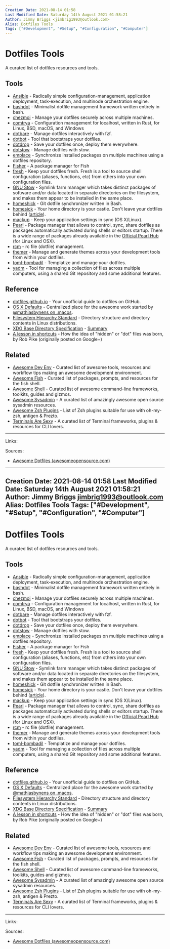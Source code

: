 ```yaml
---
Creation Date: 2021-08-14 01:58
Last Modified Date: Saturday 14th August 2021 01:58:21
Author: Jimmy Briggs <jimbrig1993@outlook.com>
Alias: Dotfiles Tools
Tags: ["#Development", "#Setup", "#Configuration", "#Computer"]
---
```


# Dotfiles Tools

A curated list of dotfiles resources and tools.

## Tools

-   [Ansible](https://www.ansible.com/) - Radically simple configuration-management, application deployment, task-execution, and multinode orchestration engine.
-   [bashdot](https://github.com/bashdot/bashdot) - Minimalist dotfile management framework written entirely in bash.
-   [chezmoi](https://github.com/twpayne/chezmoi) - Manage your dotfiles securely across multiple machines.
-   [comtrya](https://github.com/comtrya/comtrya) - Configuration management for localhost, written in Rust, for Linux, BSD, macOS, and Windows
-   [dotbare](https://github.com/kazhala/dotbare) - Manage dotfiles interactively with fzf.
-   [dotbot](https://github.com/anishathalye/dotbot) - Tool that bootstraps your dotfiles.
-   [dotdrop](https://github.com/deadc0de6/dotdrop) - Save your dotfiles once, deploy them everywhere.
-   [dotstow](https://github.com/codejamninja/dotstow) - Manage dotfiles with stow.
-   [emplace](https://github.com/tversteeg/emplace) - Synchronize installed packages on multiple machines using a dotfiles repository.
-   [Fisher](https://github.com/jorgebucaran/fisher) - A package manager for Fish
-   [fresh](https://freshshell.com/) - Keep your dotfiles fresh. Fresh is a tool to source shell configuration (aliases, functions, etc) from others into your own configuration files.
-   [GNU Stow](http://www.gnu.org/software/stow/) - Symlink farm manager which takes distinct packages of software and/or data located in separate directories on the filesystem, and makes them appear to be installed in the same place.
-   [homeshick](https://github.com/andsens/homeshick) - Git dotfile synchronizer written in Bash.
-   [homesick](https://github.com/technicalpickles/homesick) - Your home directory is your castle. Don't leave your dotfiles behind ([article](https://technicalpickles.com/posts/never-leave-your-dotfiles-behind-again-with-homesick)).
-   [mackup](https://github.com/lra/mackup) - Keep your application settings in sync (OS X/Linux).
-   [Pearl](https://github.com/pearl-core/pearl) - Package manager that allows to control, sync, share dotfiles as packages automatically activated during shells or editors startup. There is a wide range of packages already available in the [Official Pearl Hub](https://github.com/pearl-hub) (for Linux and OSX).
-   [rcm](https://github.com/thoughtbot/rcm) - rc file (dotfile) management.
-   [themer](https://github.com/mjswensen/themer) - Manage and generate themes across your development tools from within your dotfiles.
-   [toml-bombadil](https://github.com/oknozor/toml-bombadil) - Templatize and manage your dotfiles.
-   [yadm](https://github.com/TheLocehiliosan/yadm) - Tool for managing a collection of files across multiple computers, using a shared Git repository and some additional features.

## Reference

- [dotfiles.github.io](http://dotfiles.github.io/) - Your unofficial guide to dotfiles on GitHub.
-   [OS X Defaults](https://github.com/kevinSuttle/macOS-Defaults) - Centralized place for the awesome work started by [@mathiasbynens on .macos](https://github.com/mathiasbynens/dotfiles#sensible-macos-defaults).
-   [Filesystem Hierarchy Standard](https://en.wikipedia.org/wiki/Filesystem_Hierarchy_Standard) - Directory structure and directory contents in Linux distributions.
-   [XDG Base Directory Specification](https://specifications.freedesktop.org/basedir-spec/basedir-spec-latest.html) - [Summary](https://wiki.archlinux.org/index.php/XDG_Base_Directory)
-   [A lesson in shortcuts](https://www.reddit.com/r/linux/comments/at05xh/why_do_hidden_files_in_unix_begin_with_a_dot/egyj6lr/) - How the idea of "hidden" or "dot" files was born, by Rob Pike (originally posted on Google+)

## Related

-   [Awesome Dev Env](https://github.com/jondot/awesome-devenv) - Curated list of awesome tools, resources and workflow tips making an awesome development environment.
-   [Awesome Fish](https://github.com/jorgebucaran/awesome-fish) - Curated list of packages, prompts, and resources for the fish shell.
-   [Awesome Shell](https://github.com/alebcay/awesome-shell) - Curated list of awesome command-line frameworks, toolkits, guides and gizmos.
-   [Awesome Sysadmin](https://github.com/n1trux/awesome-sysadmin) - A curated list of amazingly awesome open source sysadmin resources.
-   [Awesome Zsh Plugins](https://github.com/unixorn/awesome-zsh-plugins) - List of Zsh plugins suitable for use with oh-my-zsh, antigen & Prezto.
-   [Terminals Are Sexy](https://github.com/k4m4/terminals-are-sexy) - A curated list of Terminal frameworks, plugins & resources for CLI lovers.

***

Links: 

Sources:
- [Awesome Dotfiles (awesomeopensource.com)](https://awesomeopensource.com/project/webpro/awesome-dotfiles)

---
Creation Date: 2021-08-14 01:58
Last Modified Date: Saturday 14th August 2021 01:58:21
Author: Jimmy Briggs <jimbrig1993@outlook.com>
Alias: Dotfiles Tools
Tags: ["#Development", "#Setup", "#Configuration", "#Computer"]
---

# Dotfiles Tools

A curated list of dotfiles resources and tools.

## Tools

-   [Ansible](https://www.ansible.com/) - Radically simple configuration-management, application deployment, task-execution, and multinode orchestration engine.
-   [bashdot](https://github.com/bashdot/bashdot) - Minimalist dotfile management framework written entirely in bash.
-   [chezmoi](https://github.com/twpayne/chezmoi) - Manage your dotfiles securely across multiple machines.
-   [comtrya](https://github.com/comtrya/comtrya) - Configuration management for localhost, written in Rust, for Linux, BSD, macOS, and Windows
-   [dotbare](https://github.com/kazhala/dotbare) - Manage dotfiles interactively with fzf.
-   [dotbot](https://github.com/anishathalye/dotbot) - Tool that bootstraps your dotfiles.
-   [dotdrop](https://github.com/deadc0de6/dotdrop) - Save your dotfiles once, deploy them everywhere.
-   [dotstow](https://github.com/codejamninja/dotstow) - Manage dotfiles with stow.
-   [emplace](https://github.com/tversteeg/emplace) - Synchronize installed packages on multiple machines using a dotfiles repository.
-   [Fisher](https://github.com/jorgebucaran/fisher) - A package manager for Fish
-   [fresh](https://freshshell.com/) - Keep your dotfiles fresh. Fresh is a tool to source shell configuration (aliases, functions, etc) from others into your own configuration files.
-   [GNU Stow](http://www.gnu.org/software/stow/) - Symlink farm manager which takes distinct packages of software and/or data located in separate directories on the filesystem, and makes them appear to be installed in the same place.
-   [homeshick](https://github.com/andsens/homeshick) - Git dotfile synchronizer written in Bash.
-   [homesick](https://github.com/technicalpickles/homesick) - Your home directory is your castle. Don't leave your dotfiles behind ([article](https://technicalpickles.com/posts/never-leave-your-dotfiles-behind-again-with-homesick)).
-   [mackup](https://github.com/lra/mackup) - Keep your application settings in sync (OS X/Linux).
-   [Pearl](https://github.com/pearl-core/pearl) - Package manager that allows to control, sync, share dotfiles as packages automatically activated during shells or editors startup. There is a wide range of packages already available in the [Official Pearl Hub](https://github.com/pearl-hub) (for Linux and OSX).
-   [rcm](https://github.com/thoughtbot/rcm) - rc file (dotfile) management.
-   [themer](https://github.com/mjswensen/themer) - Manage and generate themes across your development tools from within your dotfiles.
-   [toml-bombadil](https://github.com/oknozor/toml-bombadil) - Templatize and manage your dotfiles.
-   [yadm](https://github.com/TheLocehiliosan/yadm) - Tool for managing a collection of files across multiple computers, using a shared Git repository and some additional features.

## Reference

- [dotfiles.github.io](http://dotfiles.github.io/) - Your unofficial guide to dotfiles on GitHub.
-   [OS X Defaults](https://github.com/kevinSuttle/macOS-Defaults) - Centralized place for the awesome work started by [@mathiasbynens on .macos](https://github.com/mathiasbynens/dotfiles#sensible-macos-defaults).
-   [Filesystem Hierarchy Standard](https://en.wikipedia.org/wiki/Filesystem_Hierarchy_Standard) - Directory structure and directory contents in Linux distributions.
-   [XDG Base Directory Specification](https://specifications.freedesktop.org/basedir-spec/basedir-spec-latest.html) - [Summary](https://wiki.archlinux.org/index.php/XDG_Base_Directory)
-   [A lesson in shortcuts](https://www.reddit.com/r/linux/comments/at05xh/why_do_hidden_files_in_unix_begin_with_a_dot/egyj6lr/) - How the idea of "hidden" or "dot" files was born, by Rob Pike (originally posted on Google+)

## Related

-   [Awesome Dev Env](https://github.com/jondot/awesome-devenv) - Curated list of awesome tools, resources and workflow tips making an awesome development environment.
-   [Awesome Fish](https://github.com/jorgebucaran/awesome-fish) - Curated list of packages, prompts, and resources for the fish shell.
-   [Awesome Shell](https://github.com/alebcay/awesome-shell) - Curated list of awesome command-line frameworks, toolkits, guides and gizmos.
-   [Awesome Sysadmin](https://github.com/n1trux/awesome-sysadmin) - A curated list of amazingly awesome open source sysadmin resources.
-   [Awesome Zsh Plugins](https://github.com/unixorn/awesome-zsh-plugins) - List of Zsh plugins suitable for use with oh-my-zsh, antigen & Prezto.
-   [Terminals Are Sexy](https://github.com/k4m4/terminals-are-sexy) - A curated list of Terminal frameworks, plugins & resources for CLI lovers.

***

Links: 

Sources:
- [Awesome Dotfiles (awesomeopensource.com)](https://awesomeopensource.com/project/webpro/awesome-dotfiles)


